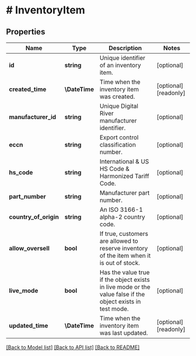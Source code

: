 # # InventoryItem

## Properties

Name | Type | Description | Notes
------------ | ------------- | ------------- | -------------
**id** | **string** | Unique identifier of an inventory item. | [optional]
**created_time** | **\DateTime** | Time when the inventory item was created. | [optional] [readonly]
**manufacturer_id** | **string** | Unique Digital River manufacturer identifier. | [optional]
**eccn** | **string** | Export control classification number. | [optional]
**hs_code** | **string** | International &amp; US HS Code &amp; Harmonized Tariff Code. | [optional]
**part_number** | **string** | Manufacturer part number. | [optional]
**country_of_origin** | **string** | An ISO 3166-1 alpha-2 country code. | [optional]
**allow_oversell** | **bool** | If true, customers are allowed to reserve inventory of the item when it is out of stock. | [optional]
**live_mode** | **bool** | Has the value true if the object exists in live mode or the value false if the object exists in test mode. | [optional]
**updated_time** | **\DateTime** | Time when the inventory item was last updated. | [optional] [readonly]

[[Back to Model list]](../../README.md#models) [[Back to API list]](../../README.md#endpoints) [[Back to README]](../../README.md)
